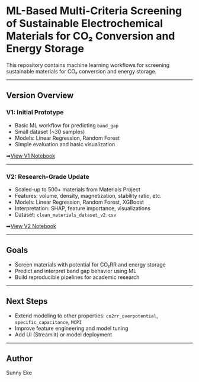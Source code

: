 # ML-Based Multi-Criteria Screening of Sustainable Electrochemical Materials for CO₂ Conversion and Energy Storage

This repository contains machine learning workflows for screening sustainable materials for CO₂ conversion and energy storage.

---

## Version Overview

### V1: Initial Prototype
- Basic ML workflow for predicting `band_gap`
- Small dataset (~30 samples)
- Models: Linear Regression, Random Forest
- Simple evaluation and basic visualization

➡[View V1 Notebook](ML_CO2_Energy_Material_Screening_V1.ipynb)

---

### V2: Research-Grade Update
- Scaled-up to 500+ materials from Materials Project
- Features: volume, density, magnetization, stability ratio, etc.
- Models: Linear Regression, Random Forest, XGBoost
- Interpretation: SHAP, feature importance, visualizations
- Dataset: `clean_materials_dataset_v2.csv`

➡[View V2 Notebook](V2/V2_bandgap_ML_CO2_Energy_Material_Screening_V2.ipynb)

---

## Goals
- Screen materials with potential for CO₂RR and energy storage
- Predict and interpret band gap behavior using ML
- Build reproducible pipelines for academic research

---

## Next Steps
- Extend modeling to other properties: `co2rr_overpotential`, `specific_capacitance`, `MCPI`
- Improve feature engineering and model tuning
- Add UI (Streamlit) or model deployment

---

## Author
Sunny Eke

